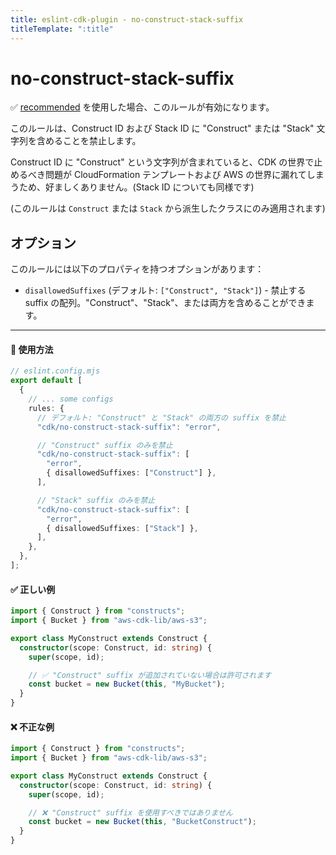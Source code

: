 ```yaml
---
title: eslint-cdk-plugin - no-construct-stack-suffix
titleTemplate: ":title"
---
```


# no-construct-stack-suffix

<div class="info-item">
  ✅ <a href="/ja/rules/#recommended-rules">recommended</a>
  を使用した場合、このルールが有効になります。
</div>

このルールは、Construct ID および Stack ID に "Construct" または "Stack" 文字列を含めることを禁止します。

Construct ID に "Construct" という文字列が含まれていると、CDK の世界で止めるべき問題が CloudFormation テンプレートおよび AWS の世界に漏れてしまうため、好ましくありません。(Stack ID についても同様です)

(このルールは `Construct` または `Stack` から派生したクラスにのみ適用されます)

## オプション

このルールには以下のプロパティを持つオプションがあります：

- `disallowedSuffixes` (デフォルト: `["Construct", "Stack"]`) - 禁止する suffix の配列。"Construct"、"Stack"、または両方を含めることができます。

---

#### 🔧 使用方法

```ts
// eslint.config.mjs
export default [
  {
    // ... some configs
    rules: {
      // デフォルト: "Construct" と "Stack" の両方の suffix を禁止
      "cdk/no-construct-stack-suffix": "error",

      // "Construct" suffix のみを禁止
      "cdk/no-construct-stack-suffix": [
        "error",
        { disallowedSuffixes: ["Construct"] },
      ],

      // "Stack" suffix のみを禁止
      "cdk/no-construct-stack-suffix": [
        "error",
        { disallowedSuffixes: ["Stack"] },
      ],
    },
  },
];
```

#### ✅ 正しい例

```ts
import { Construct } from "constructs";
import { Bucket } from "aws-cdk-lib/aws-s3";

export class MyConstruct extends Construct {
  constructor(scope: Construct, id: string) {
    super(scope, id);

    // ✅ "Construct" suffix が追加されていない場合は許可されます
    const bucket = new Bucket(this, "MyBucket");
  }
}
```

#### ❌ 不正な例

```ts
import { Construct } from "constructs";
import { Bucket } from "aws-cdk-lib/aws-s3";

export class MyConstruct extends Construct {
  constructor(scope: Construct, id: string) {
    super(scope, id);

    // ❌ "Construct" suffix を使用すべきではありません
    const bucket = new Bucket(this, "BucketConstruct");
  }
}
```
